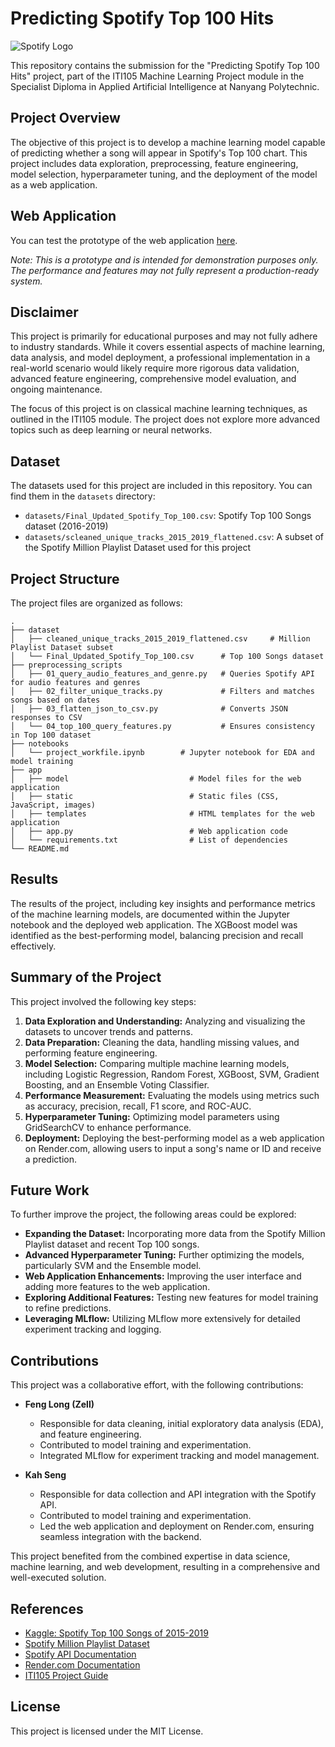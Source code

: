# Predicting Spotify Top 100 Hits

![Spotify Logo](https://storage.googleapis.com/pr-newsroom-wp/1/2023/05/Spotify_Full_Logo_RGB_Green.png)

This repository contains the submission for the "Predicting Spotify Top 100 Hits" project, part of the ITI105 Machine Learning Project module in the Specialist Diploma in Applied Artificial Intelligence at Nanyang Polytechnic.

## Project Overview

The objective of this project is to develop a machine learning model capable of predicting whether a song will appear in Spotify's Top 100 chart. This project includes data exploration, preprocessing, feature engineering, model selection, hyperparameter tuning, and the deployment of the model as a web application.

## Web Application

You can test the prototype of the web application [here](https://spotify-top-100-track-classifier.onrender.com/).

*Note: This is a prototype and is intended for demonstration purposes only. The performance and features may not fully represent a production-ready system.*

## Disclaimer

This project is primarily for educational purposes and may not fully adhere to industry standards. While it covers essential aspects of machine learning, data analysis, and model deployment, a professional implementation in a real-world scenario would likely require more rigorous data validation, advanced feature engineering, comprehensive model evaluation, and ongoing maintenance.

The focus of this project is on classical machine learning techniques, as outlined in the ITI105 module. The project does not explore more advanced topics such as deep learning or neural networks.

## Dataset

The datasets used for this project are included in this repository. You can find them in the `datasets` directory:

- `datasets/Final_Updated_Spotify_Top_100.csv`: Spotify Top 100 Songs dataset (2016-2019)
- `datasets/scleaned_unique_tracks_2015_2019_flattened.csv`: A subset of the Spotify Million Playlist Dataset used for this project

## Project Structure

The project files are organized as follows:
```
.
├── dataset
│   ├── cleaned_unique_tracks_2015_2019_flattened.csv     # Million Playlist Dataset subset
│   └── Final_Updated_Spotify_Top_100.csv      # Top 100 Songs dataset
├── preprocessing_scripts
│   ├── 01_query_audio_features_and_genre.py   # Queries Spotify API for audio features and genres
│   ├── 02_filter_unique_tracks.py             # Filters and matches songs based on dates
│   ├── 03_flatten_json_to_csv.py              # Converts JSON responses to CSV
│   └── 04_top_100_query_features.py           # Ensures consistency in Top 100 dataset
├── notebooks
│   └── project_workfile.ipynb        # Jupyter notebook for EDA and model training
├── app
│   ├── model                           # Model files for the web application
│   ├── static                          # Static files (CSS, JavaScript, images)
│   ├── templates                       # HTML templates for the web application
│   ├── app.py                          # Web application code
│   └── requirements.txt                # List of dependencies
└── README.md
```

## Results

The results of the project, including key insights and performance metrics of the machine learning models, are documented within the Jupyter notebook and the deployed web application. The XGBoost model was identified as the best-performing model, balancing precision and recall effectively.

## Summary of the Project

This project involved the following key steps:

1. **Data Exploration and Understanding:** Analyzing and visualizing the datasets to uncover trends and patterns.
2. **Data Preparation:** Cleaning the data, handling missing values, and performing feature engineering.
3. **Model Selection:** Comparing multiple machine learning models, including Logistic Regression, Random Forest, XGBoost, SVM, Gradient Boosting, and an Ensemble Voting Classifier.
4. **Performance Measurement:** Evaluating the models using metrics such as accuracy, precision, recall, F1 score, and ROC-AUC.
5. **Hyperparameter Tuning:** Optimizing model parameters using GridSearchCV to enhance performance.
6. **Deployment:** Deploying the best-performing model as a web application on Render.com, allowing users to input a song's name or ID and receive a prediction.

## Future Work

To further improve the project, the following areas could be explored:

- **Expanding the Dataset:** Incorporating more data from the Spotify Million Playlist dataset and recent Top 100 songs.
- **Advanced Hyperparameter Tuning:** Further optimizing the models, particularly SVM and the Ensemble model.
- **Web Application Enhancements:** Improving the user interface and adding more features to the web application.
- **Exploring Additional Features:** Testing new features for model training to refine predictions.
- **Leveraging MLflow:** Utilizing MLflow more extensively for detailed experiment tracking and logging.

## Contributions

This project was a collaborative effort, with the following contributions:

- **Feng Long (Zell)**
  - Responsible for data cleaning, initial exploratory data analysis (EDA), and feature engineering.
  - Contributed to model training and experimentation.
  - Integrated MLflow for experiment tracking and model management.

- **Kah Seng**
  - Responsible for data collection and API integration with the Spotify API.
  - Contributed to model training and experimentation.
  - Led the web application and deployment on Render.com, ensuring seamless integration with the backend.

This project benefited from the combined expertise in data science, machine learning, and web development, resulting in a comprehensive and well-executed solution.


## References

- [Kaggle: Spotify Top 100 Songs of 2015-2019](https://www.kaggle.com/datasets/muhmores/spotify-top-100-songs-of-20152019)
- [Spotify Million Playlist Dataset](https://www.aicrowd.com/challenges/spotify-million-playlist-dataset-challenge/dataset_files)
- [Spotify API Documentation](https://developer.spotify.com/documentation/web-api)
- [Render.com Documentation](https://docs.render.com/)
- [ITI105 Project Guide](https://github.com/nyp-sit/iti105/blob/main/project-guide.md)


## License
This project is licensed under the MIT License.
